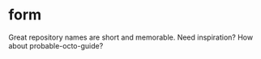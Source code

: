 # form
Great repository names are short and memorable. Need inspiration? How about probable-octo-guide? 
